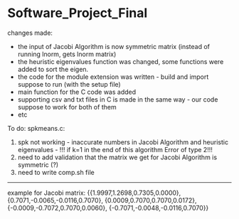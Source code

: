 # Software_Project_Final

changes made:
* the input of Jacobi Algorithm is now symmetric matrix (instead of running lnorm, gets lnorm matrix)
* the heuristic eigenvalues function was changed, some functions were added to sort the eigen. 
* the code for the module extension was written - build and import suppose to run (with the setup file)
* main function for the C code was added
* supporting csv and txt files in C is made in the same way - our code suppose to work for both of them
* etc

To do:
spkmeans.c:
1. spk not working - inaccurate numbers in Jacobi Algorithm and heuristic eigenvalues - !!! if k=1 in the end of this algorithm Error of type 2!!!
2. need to add validation that the matrix we get for Jacobi Algorithm is symmetric (?)
3. need to write comp.sh file

------------------------------
example for Jacobi matrix:
{{1.9997,1.2698,0.7305,0.0000},
{0.7071,-0.0065,-0.0116,0.7070},
{0.0009,0.7070,0.7070,0.0172},
{-0.0009,-0.7072,0.7070,0.0060},
{-0.7071,-0.0048,-0.0116,0.7070}}